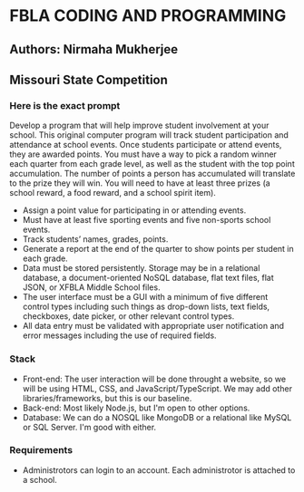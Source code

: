 # FBLA CODING AND PROGRAMMING
## Authors: Nirmaha Mukherjee
## Missouri State Competition

### Here is the exact prompt
Develop a program that will help improve student involvement at your school.  This original computer program will track student participation and attendance at school events.  Once students participate or attend events, they are awarded points.  You must have a way to pick a random winner each quarter from each grade level, as well as the student with the top point accumulation.  The number of points a person has accumulated will translate to the prize they will win.  You will need to have at least three prizes (a school reward, a food reward, and a school spirit item).

- Assign a point value for participating in or attending events.
- Must have at least five sporting events and five non-sports school events.
- Track students’ names, grades, points.
- Generate a report at the end of the quarter to show points per student in each grade.
- Data must be stored persistently.  Storage may be in a relational database, a document-oriented NoSQL database, flat text files, flat JSON, or XFBLA Middle School files.
- The user interface must be a GUI with a minimum of five different control types including such things as drop-down lists, text fields, checkboxes, date picker, or other relevant control types.
- All data entry must be validated with appropriate user notification and error messages including the use of required fields.

### Stack
- Front-end: The user interaction will be done throught a website, so we will be using HTML, CSS, and JavaScript/TypeScript. We may add other libraries/frameworks, but this is our baseline.
- Back-end: Most likely Node.js, but I'm open to other options.
- Database: We can do a NOSQL like MongoDB or a relational like MySQL or SQL Server. I'm good with either.

### Requirements
- Administrotors can login to an account. Each administrotor is attached to a school. 
